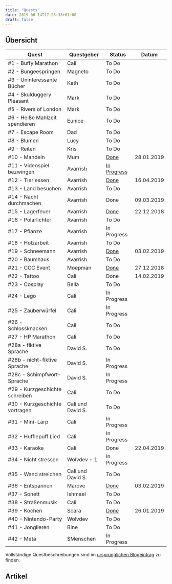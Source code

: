 ```yaml
---
title: "Quests"
date: 2019-06-14T17:26:33+01:00
draft: false
---
```


## Übersicht

| Quest                          | Questgeber        | Status                  | Datum      |
| ------------------------------ |------------------ | ----------------------- | ---------- |
| #1 - Buffy Marathon            | Cali              | To Do                   |            |
| #2 - Bungeespringen            | Magneto           | To Do                   |            |
| #3 - Uninteressante Bücher     | Kath              | To Do                   |            |
| #4 - Skulduggery Pleasant      | Mark              | To Do                   |            |
| #5 - Rivers of London          | Mark              | To Do                   |            |
| #6 - Heiße Mahlzeit spendieren | Eunice            | To Do                   |            |
| #7 - Escape Room               | Dad               | To Do                   |            |
| #8 - Blumen                    | Lucy              | To Do                   |            |
| #9 - Reiten                    | Kris              | To Do                   |            |
| #10 - Mandeln                  | Mum               | [Done](quest-10)        | 28.01.2019 |
| #11 - Videospiel bezwingen     | Avarrish          | [In Progress](quest-11) |            |
| #12 - Tier essen               | Avarrish          | [Done](quest-12)        | 16.04.2019 |
| #13 - Land besuchen            | Avarrish          | To Do                   |            |
| #14 - Nacht durchmachen        | Avarrish          | Done                    | 09.03.2019 |
| #15 - Lagerfeuer               | Avarrish          | [Done](quest-15)        | 22.12.2018 |
| #16 - Polarlichter             | Avarrish          | To Do                   |            |
| #17 - Pflanze                  | Avarrish          | In Progress             |            |
| #18 - Holzarbeit               | Avarrish          | To Do                   |            |
| #19 - Schneemann               | Avarrish          | [Done](quest-19)        | 03.02.2019 |
| #20 - Baumhaus                 | Avarrish          | To Do                   |            |
| #21 - CCC Event                | Moepman           | [Done](quest-21)        | 27.12.2018 |
| #22 - Tattoo                   | Cali              | Done                    | 14.02.2019 |
| #23 - Cosplay                  | Bella             | To Do                   |            |
| #24 - Lego                     | Cali              | In Progress             |            |
| #25 - Zauberwürfel             | Cali              | In Progress             |            |
| #26 - Schlossknacken           | Cali              | To Do                   |            |
| #27 - HP Marathon              | Cali              | To Do                   |            |
| #28a - fiktive Sprache         | David S.          | To Do                   |            |
| #28b - nicht-fiktive Sprache   | David S.          | In Progress             |            |
| #28c - Schimpfwort-Sprache     | David S.          | In Progress             |            |
| #29 - Kurzgeschichte schreiben | Cali              | To Do                   |            |
| #30 - Kurzgeschichte vortragen | Cali und David S. | To Do                   |            |
| #31 - Mini-Larp                | Cali              | In Progress             |            |
| #32 - Hufflepuff Lied          | Cali              | In Progress             |            |
| #33 - Karaoke                  | Cali              | Done                    | 22.04.2019 |
| #34 - Nicht stressen           | Wolvdev + 1       | In Progress             |            |
| #35 - Wand streichen           | Cali und David S. | To Do                   |            |
| #36 - Entspannen               | Marove            | [Done](quest-36)        | 03.02.2019 |
| #37 - Sonett                   | Ishmael           | To Do                   |            |
| #38 - Straßenmusik             | Cali              | To Do                   |            |
| #39 - Kochen                   | Scara             | [Done](quest-39)        | 26.01.2019 |
| #40 - Nintendo-Party           | Wolvdev           | To Do                   |            |
| #41 - Jonglieren               | Bine              | To Do                   |            |
| #42 - Meta                     | $Menschen         | In Progress             |            |

Vollständige Questbeschreibungen sind im [ursprünglichen Blogeintrag](/post/quests) zu finden.

## Artikel